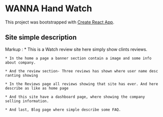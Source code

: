 # WANNA Hand Watch

This project was bootstrapped with [Create React App](https://github.com/facebook/create-react-app).

## Site simple description

Markup : * This is a Watch review site here simply show clints reviews.

    * In the home a page a banner section contain a image and some info about company.

    * And the review section- Three reviews has shown where user name desc ranting showing

    * In the Reviews page all reviews showing that site has ever. And here describe as like as home page

    * And this site have a dashboard page, where showing the company selling information.

    * And last, Blog page where simple describe some FAQ.
